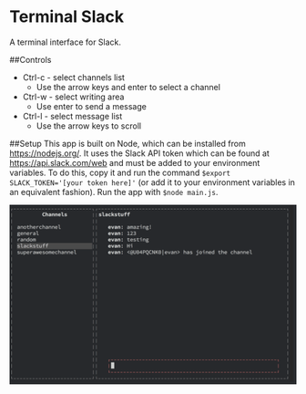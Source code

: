 Terminal Slack
==============

A terminal interface for Slack.

##Controls
 - Ctrl-c - select channels list
    - Use the arrow keys and enter to select a channel
 - Ctrl-w - select writing area
    - Use enter to send a message
 - Ctrl-l - select message list
    - Use the arrow keys to scroll
 
##Setup
This app is built on Node, which can be installed from https://nodejs.org/. It uses the Slack API token which can be found at https://api.slack.com/web and must be added to your environment variables. To do this, copy it and run the command `$export SLACK_TOKEN='[your token here]'` (or add it to your environment variables in an equivalent fashion). Run the app with `$node main.js`.

![Alt text](screen-shot.png?raw=true "Terminal Slack")
